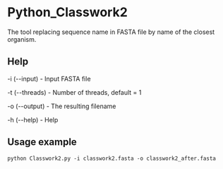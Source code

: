 # Python_Classwork2

The tool replacing sequence name in FASTA file by name of the closest organism.

## Help

-i (--input) - Input FASTA file

-t (--threads) - Number of threads, default = 1

-o (--output) - The resulting filename

-h (--help) - Help

## Usage example

`python Classwork2.py -i classwork2.fasta -o classwork2_after.fasta`
